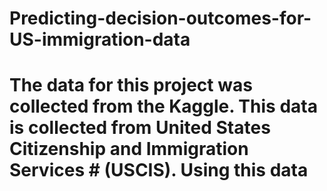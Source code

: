 # Predicting-decision-outcomes-for-US-immigration-data
# The data for this project was collected from the Kaggle. This data is collected from United States Citizenship and Immigration Services # (USCIS). Using this data
